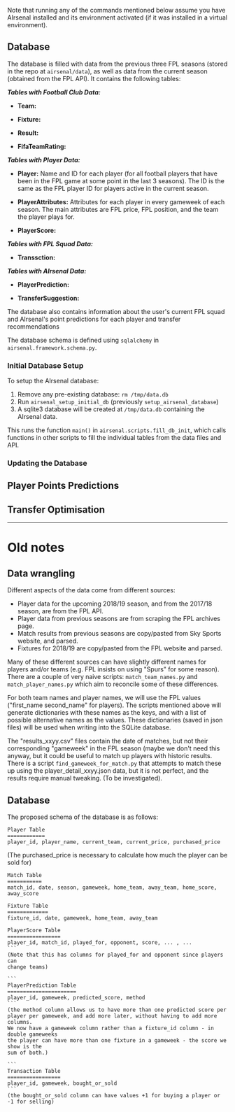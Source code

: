 Note that running any of the commands mentioned below assume you have AIrsenal installed and its environment activated (if it was installed in a virtual environment).

## Database

The database is filled with data from the previous three FPL seasons (stored in the repo at `airsenal/data`), as well as data from the current season (obtained from the FPL API). It contains the following tables:

**_Tables with Football Club Data:_**
- **Team:**

- **Fixture:** 

- **Result:**

- **FifaTeamRating:**

  
**_Tables with Player Data:_**
- **Player:** Name and ID for each player (for all football players that have been in the FPL game at some point in the last 3 seasons). The ID is the same as the FPL player ID for players active in the current season.

- **PlayerAttributes:** Attributes for each player in every gameweek of each season. The main attributes are FPL price, FPL position, and the team the player plays for. 

- **PlayerScore:**

**_Tables with FPL Squad Data:_**

- **Transsction:**

**_Tables with AIrsenal Data:_**

- **PlayerPrediction:**

- **TransferSuggestion:**

The database also contains information about the user's current FPL squad and AIrsenal's point predictions for each player and transfer recommendations

The database schema is defined using `sqlalchemy` in `airsenal.framework.schema.py`.

### Initial Database Setup
To setup the AIrsenal database:
1. Remove any pre-existing database:
  `rm /tmp/data.db`
2. Run  `airsenal_setup_initial_db`
(previously `setup_airsenal_database`)
3. A sqlite3 database will be created at `/tmp/data.db` containing the AIrsenal data.

This runs the function `main()` in `airsenal.scripts.fill_db_init`, which calls functions in other scripts to fill the individual tables from the data files and API.

### Updating the Database


## Player Points Predictions

## Transfer Optimisation

---
# Old notes

## Data wrangling

Different aspects of the data come from different sources:

 * Player data for the upcoming 2018/19 season, and from the 2017/18 season, are from the FPL API.
 * Player data from previous seasons are from scraping the FPL archives page.
 * Match results from previous seasons are copy/pasted from Sky Sports website, and parsed.
 * Fixtures for 2018/19 are copy/pasted from the FPL website and parsed.

Many of these different sources can have slightly different names for players and/or teams (e.g. FPL
insists on using "Spurs" for some reason).  There are a couple of very naive scripts:
```match_team_names.py``` and ```match_player_names.py``` which aim to reconcile some of these
differences.

For both team names and player names, we will use the FPL values ("first_name second_name" for players).
The scripts mentioned above will generate dictionaries with these names as the keys, and with a list
of possible alternative names as the values.  These dictionaries (saved in json files) will be used
when writing into the SQLite database.

The "results_xxyy.csv" files contain the date of matches, but not their
corresponding "gameweek" in the FPL season (maybe we don't need this anyway,
but it could be useful to match up players with historic results.  There is
a script ```find_gameweek_for_match.py``` that attempts to match these up
using the player_detail_xxyy.json data, but it is not perfect, and the results
require manual tweaking. (To be investigated).

## Database

The proposed schema of the database is as follows:

```
Player Table
============
player_id, player_name, current_team, current_price, purchased_price
```
(The purchased_price is necessary to calculate how much the player can be
sold for)

```
Match Table
===========
match_id, date, season, gameweek, home_team, away_team, home_score, away_score
```

```
Fixture Table
=============
fixture_id, date, gameweek, home_team, away_team
```

````
PlayerScore Table
=================
player_id, match_id, played_for, opponent, score, ... , ...
```
(Note that this has columns for played_for and opponent since players can
change teams)

```
PlayerPrediction Table
======================
player_id, gameweek, predicted_score, method
```
(the method column allows us to have more than one predicted score per
player per gameweek, and add more later, without having to add more columns.
We now have a gameweek column rather than a fixture_id column - in double gameweeks
the player can have more than one fixture in a gameweek - the score we show is the 
sum of both.)

```
Transaction Table
=================
player_id, gameweek, bought_or_sold
```
(the bought_or_sold column can have values +1 for buying a player or -1 for selling)
